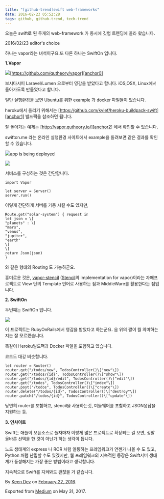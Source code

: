 ```yaml
---
title: "[github-trend]swift web-frameworks"
date: 2016-02-23 05:52:28
tags: github, github-trend, tech-trend 
---
```



오늘은 swift로 된 두개의 web-framework 가 동시에 깃헙 트렌딩에 올라 왔습니다.

2016/02/23 editor's choice

하나는 vapor라는 녀석이구요.또 다른 하나는 SwiftOn 입니다.

**1.Vapor**

![][image0][https://github.com/qutheory/vapor][anchor0]

보시다시피 Laravel/Lumen 으로부터 영감을 받았다고 합니다. iOS,OSX, Linux에서 돌아가도록 만들었다고 합니다.

일단 실행환경을 보면 Ubuntu를 위한 example 과 docker 파일들이 있습니다.

heroku에서 돌리기 위해서는 [https://github.com/kylef/heroku-buildpack-swift][anchor1] 빌드팩을 참조하면 됩니다.

잘 돌아가는 예제는 [http://vapor.qutheory.io/][anchor2] 에서 확인할 수 있습니다.

swifton.me 라는 온라인 실행환경 사이트에서 example을 돌려보면 같은 결과를 확인할 수 있습니다.

![][image1]app is being deployed

![][image2]

서비스를 구성하는 것은 간단합니다.
    
    import Vapor  
      
    let server = Server()  
    server.run()

이렇게 간단하게 서버를 기동 시킬 수도 있지만,
    
    Route.get("solar-system") { request in  
    let json = \[  
    "planets" : \[  
    "mars",  
    "venus",  
    "jupiter",  
    "earth"  
    \]  
    \]  
    return Json(json)  
    }

와 같은 형태의 Routing 도 가능하군요.

흥미로운 것은, [vapor-stencil][anchor3] ([Stencil][anchor4]의 implementation for vapor)이라는 자매프로젝트로 View 단의 Template 언어로 사용하는 점과 MiddleWare를 활용한다는 점입니다.

**2\. SwiftOn**

두번째는 SwiftOn 입니다.

![][image3]

이 프로젝트는 RubyOnRails에서 영감을 받았다고 하는군요. 음 위의 짤이 뭘 의미하는지는 잘 모르겠습니다.

똑같이 Heroku빌드팩과 Docker 파일을 포함하고 있습니다.

코드도 대강 비슷합니다.
    
    let router = Router()  
    router.get("/todos/new", TodosController()\["new"\])  
    router.get("/todos/{id}", TodosController()\["show"\])  
    router.get("/todos/{id}/edit", TodosController()\["edit"\])  
    router.get("/todos", TodosController()\["index"\])  
    router.post("/todos", TodosController()\["create"\])  
    router.delete("/todos/{id}", TodosController()\["destroy"\])  
    router.patch("/todos/{id}", TodosController()\["update"\])

당연히 router를 포함하고, stencil을 사용하는것, 미들웨어를 포함하고 JSON응답을 지원하는 등.

**3\. 인사이트**

Swift는 애플이 오픈소스로 풀자마자 이렇게 많은 프로젝트로 확장되는 걸 보면, 정말 올바른 선택을 한 것이 아닌가 하는 생각이 듭니다.

노드 생태계의 express 나 ROR 처럼 일통하는 프레임워크가 언젠가 나올 수 도 있고, Python 처럼 난립할 수도 있겠지만, 웹 프레임워크의 지속적인 등장은 Swift서버 생태계가 풍성해지는 가장 좋은 방법이라고 생각합니다.

지속적으로 Swift를 지켜봐도 괜찮을 거 같습니다.

By [Keen Dev][anchor5] on [February 22, 2016][anchor6].

Exported from [Medium][anchor7] on May 31, 2017\.


[anchor0]: https://github.com/qutheory/vapor
[anchor1]: https://github.com/kylef/heroku-buildpack-swift
[anchor2]: http://vapor.qutheory.io/
[anchor3]: https://github.com/qutheory/vapor-stencil
[anchor4]: https://github.com/kylef/Stencil
[anchor5]: https://medium.com/@keendev
[anchor6]: https://medium.com/p/ffc493c7b4f5
[anchor7]: https://medium.com


[image0]: /images/1*HV_TmmL13N2MP_edFhMJ2w.png
[image1]: /images/1*OY-v6I3MY54hHoAW1czXFA.png
[image2]: /images/1*j4lqs3CWXyurqJ5HQGcDGg.png
[image3]: /images/1*igDzfZrE6oLTNHo7Q8sxog.pn